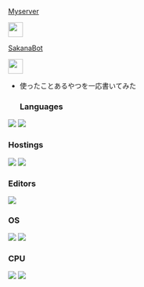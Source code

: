 <!DOCTYPE html>
<html>
  <body>
     <p><a href=https://discord.gg/CMGt4yr8yT>Myserver</a></p>
    <img src="https://media.discordapp.net/attachments/974254487529201675/1003239277125193858/unknown.png" width="30" height="30">
    <p><a href=https://discord.com/api/oauth2/authorize?client_id=929333593099104276&permissions=8&scope=bot%20applications.commands>SakanaBot</a></p>
    <img src="https://media.discordapp.net/attachments/974254487529201675/974702773113323590/189505.png" width="30" height="30">
  </body>
</html>

+ 使ったことあるやつを一応書いてみた
  ### Languages
![](https://img.shields.io/badge/-Node.js-green)
![](https://img.shields.io/badge/-Python-yellow)

### Hostings
![](https://img.shields.io/badge/-Replit-gray)
![](https://img.shields.io/badge/-Glitch-pink)

### Editors
![](https://img.shields.io/badge/-visual--studio--code-informational)

### OS
![](https://img.shields.io/badge/-Windows-9cf)
![](https://img.shields.io/badge/-Android-brightgreen)

 ### CPU
 ![](https://img.shields.io/badge/-Intel-white)
 ![](https://img.shields.io/badge/-Snapdragon-red)
